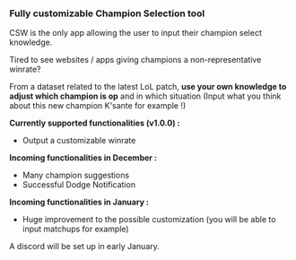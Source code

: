 ### Fully **customizable** Champion Selection tool

CSW is the only app allowing the user to input their champion select knowledge.

Tired to see websites / apps giving champions a non-representative winrate?

From a dataset related to the latest LoL patch, **use your own knowledge to adjust which champion is op** and in which situation (Input what you think about this new champion K'sante for example !)

**Currently supported functionalities (v1.0.0) :**

-   Output a customizable winrate

**Incoming functionalities in December :**

-   Many champion suggestions
-   Successful Dodge Notification

**Incoming functionalities in January :**

-   Huge improvement to the possible customization (you will be able to input matchups for example)

A discord will be set up in early January.
